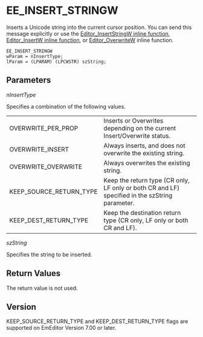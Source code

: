 # EE\_INSERT\_STRINGW

Inserts a Unicode string into the current cursor position. You can send this
message explicitly or use the
[Editor\_InsertStringW inline function](../macro/editor_insertstringw), [Editor\_InsertW inline function](../macro/editor_insertw), or
[Editor\_OverwriteW](../macro/editor_overwritew) inline function.

```
EE_INSERT_STRINGW
wParam = nInsertType;
lParam = (LPARAM) (LPCWSTR) szString;
```

## Parameters

_nInsertType_

Specifies a combination of the following values.

|     |     |
| --- | --- |
| OVERWRITE\_PER\_PROP | Inserts or Overwrites depending on the current Insert/Overwrite status. |
| OVERWRITE\_INSERT | Always inserts, and does not overwrite the existing string. |
| OVERWRITE\_OVERWRITE | Always overwrites the existing string. |
| KEEP\_SOURCE\_RETURN\_TYPE | Keep the return type (CR only, LF only or both CR and LF) specified in the szString parameter. |
| KEEP\_DEST\_RETURN\_TYPE | Keep the destination return type (CR only, LF only or both CR and LF). |

_szString_

Specifies the string to be inserted.

## Return Values

The return value is not used.

## Version

KEEP\_SOURCE\_RETURN\_TYPE and KEEP\_DEST\_RETURN\_TYPE flags are supported on EmEditor Version 7.00 or later.
